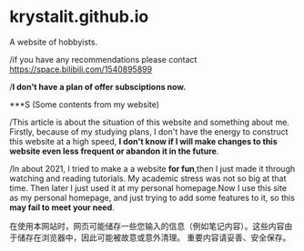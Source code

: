 # krystalit.github.io
A website of hobbyists.

/if you have any recommendations please contact https://space.bilibili.com/1540895899

/**I don't have a plan of offer subsciptions now.**

***S
(Some contents from my website)

/This article is about the situation of this website and something about me. Firstly, because of my studying plans, I don't have the energy to construct this website at a high speed,
**I don't know if I will make changes to this website even less frequent or abandon it in the future**.

/In about 2021, I tried to make a a website **for fun**,then I just made it through watching and reading tutorials. My academic stress was not so big at that time. Then later I just used it at my
personal homepage.Now I use this site as my personal homepage, and just trying to add some features to it, so this **may fail to meet your need**.

在使用本网站时，网页可能储存一些您输入的信息（例如笔记内容）。这些内容由于储存在浏览器中，因此可能被故意或意外清理。
重要内容请妥善、安全保存。